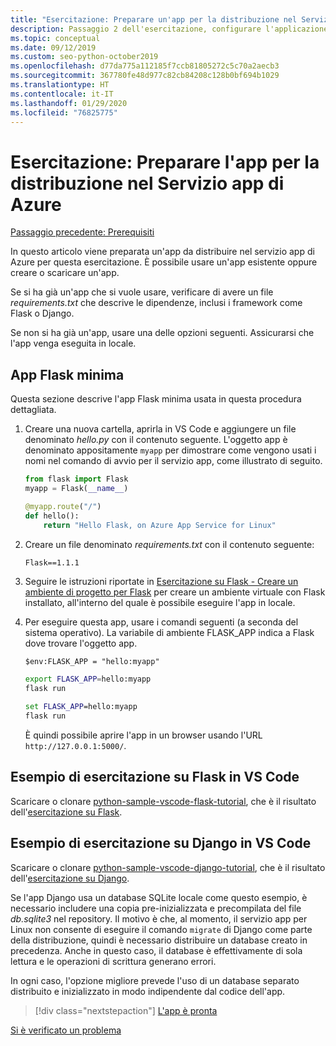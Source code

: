```yaml
---
title: "Esercitazione: Preparare un'app per la distribuzione nel Servizio app Azure in Linux da Visual Studio Code"
description: Passaggio 2 dell'esercitazione, configurare l'applicazione
ms.topic: conceptual
ms.date: 09/12/2019
ms.custom: seo-python-october2019
ms.openlocfilehash: d77da775a112185f7ccb81805272c5c70a2aecb3
ms.sourcegitcommit: 367780fe48d977c82cb84208c128b0bf694b1029
ms.translationtype: HT
ms.contentlocale: it-IT
ms.lasthandoff: 01/29/2020
ms.locfileid: "76825775"
---
```

# <a name="tutorial-prepare-your-app-for-deployment-to-azure-app-service"></a>Esercitazione: Preparare l'app per la distribuzione nel Servizio app di Azure

[Passaggio precedente: Prerequisiti](tutorial-deploy-app-service-on-linux-01.md)

In questo articolo viene preparata un'app da distribuire nel servizio app di Azure per questa esercitazione. È possibile usare un'app esistente oppure creare o scaricare un'app.

Se si ha già un'app che si vuole usare, verificare di avere un file *requirements.txt* che descrive le dipendenze, inclusi i framework come Flask o Django.

Se non si ha già un'app, usare una delle opzioni seguenti. Assicurarsi che l'app venga eseguita in locale.

## <a name="minimal-flask-app"></a>App Flask minima

Questa sezione descrive l'app Flask minima usata in questa procedura dettagliata.

1. Creare una nuova cartella, aprirla in VS Code e aggiungere un file denominato *hello.py* con il contenuto seguente. L'oggetto app è denominato appositamente `myapp` per dimostrare come vengono usati i nomi nel comando di avvio per il servizio app, come illustrato di seguito.

    ```python
    from flask import Flask
    myapp = Flask(__name__)

    @myapp.route("/")
    def hello():
        return "Hello Flask, on Azure App Service for Linux"
    ```

1. Creare un file denominato *requirements.txt* con il contenuto seguente:

    ```text
    Flask==1.1.1
    ```

1. Seguire le istruzioni riportate in [Esercitazione su Flask - Creare un ambiente di progetto per Flask](https://code.visualstudio.com/docs/python/tutorial-flask#create-a-project-environment-for-flask) per creare un ambiente virtuale con Flask installato, all'interno del quale è possibile eseguire l'app in locale.

1. Per eseguire questa app, usare i comandi seguenti (a seconda del sistema operativo). La variabile di ambiente FLASK_APP indica a Flask dove trovare l'oggetto app.

    ```ps
    $env:FLASK_APP = "hello:myapp"
    ```

    ```bash
    export FLASK_APP=hello:myapp
    flask run
    ```

    ```cmd
    set FLASK_APP=hello:myapp
    flask run
    ```

    È quindi possibile aprire l'app in un browser usando l'URL `http://127.0.0.1:5000/`.

## <a name="vs-code-flask-tutorial-sample"></a>Esempio di esercitazione su Flask in VS Code

Scaricare o clonare [python-sample-vscode-flask-tutorial](https://github.com/Microsoft/python-sample-vscode-flask-tutorial), che è il risultato dell'[esercitazione su Flask](https://code.visualstudio.com/docs/python/tutorial-flask).

## <a name="vs-code-django-tutorial-sample"></a>Esempio di esercitazione su Django in VS Code

Scaricare o clonare [python-sample-vscode-django-tutorial](https://github.com/Microsoft/python-sample-vscode-django-tutorial), che è il risultato dell'[esercitazione su Django](https://code.visualstudio.com/docs/python/tutorial-django).

Se l'app Django usa un database SQLite locale come questo esempio, è necessario includere una copia pre-inizializzata e precompilata del file *db.sqlite3* nel repository. Il motivo è che, al momento, il servizio app per Linux non consente di eseguire il comando `migrate` di Django come parte della distribuzione, quindi è necessario distribuire un database creato in precedenza. Anche in questo caso, il database è effettivamente di sola lettura e le operazioni di scrittura generano errori.

In ogni caso, l'opzione migliore prevede l'uso di un database separato distribuito e inizializzato in modo indipendente dal codice dell'app.

> [!div class="nextstepaction"]
> [L'app è pronta](tutorial-deploy-app-service-on-linux-03.md)

[Si è verificato un problema](https://www.research.net/r/PWZWZ52?tutorial=vscode-appservice-python&step=02-prepare-app)
